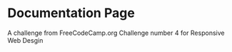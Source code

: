 # Documentation Page 
A challenge from FreeCodeCamp.org
Challenge number 4 for Responsive Web Desgin 